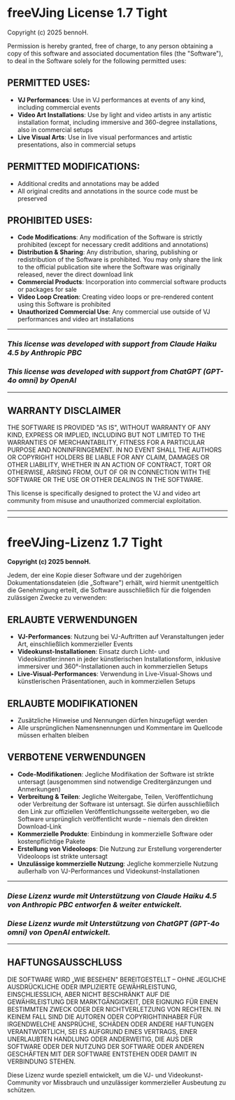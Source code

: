 # freeVJing License 1.7 Tight
Copyright (c) 2025 bennoH.

Permission is hereby granted, free of charge, to any person obtaining a copy of this software and associated documentation files (the "Software"), to deal in the Software solely for the following permitted uses:

## PERMITTED USES:
- **VJ Performances**: Use in VJ performances at events of any kind, including commercial events  
- **Video Art Installations**: Use by light and video artists in any artistic installation format, including immersive and 360-degree installations, also in commercial setups
- **Live Visual Arts**: Use in live visual performances and artistic presentations, also in commercial setups

## PERMITTED MODIFICATIONS:
- Additional credits and annotations may be added  
- All original credits and annotations in the source code must be preserved

## PROHIBITED USES:
- **Code Modifications**: Any modification of the Software is strictly prohibited (except for necessary credit additions and annotations)
- **Distribution & Sharing**: Any distribution, sharing, publishing or redistribution of the Software is prohibited. You may only share the link to the official publication site where the Software was originally released, never the direct download link
- **Commercial Products**: Incorporation into commercial software products or packages for sale  
- **Video Loop Creation**: Creating video loops or pre-rendered content using this Software is prohibited
- **Unauthorized Commercial Use**: Any commercial use outside of VJ performances and video art installations

---

### _This license was developed with support from Claude Haiku 4.5 by Anthropic PBC_
### _This license was developed with support from ChatGPT (GPT-4o omni) by OpenAI_

---

## WARRANTY DISCLAIMER
THE SOFTWARE IS PROVIDED "AS IS", WITHOUT WARRANTY OF ANY KIND, EXPRESS OR IMPLIED, INCLUDING BUT NOT LIMITED TO THE WARRANTIES OF MERCHANTABILITY, FITNESS FOR A PARTICULAR PURPOSE AND NONINFRINGEMENT. IN NO EVENT SHALL THE AUTHORS OR COPYRIGHT HOLDERS BE LIABLE FOR ANY CLAIM, DAMAGES OR OTHER LIABILITY, WHETHER IN AN ACTION OF CONTRACT, TORT OR OTHERWISE, ARISING FROM, OUT OF OR IN CONNECTION WITH THE SOFTWARE OR THE USE OR OTHER DEALINGS IN THE SOFTWARE.

This license is specifically designed to protect the VJ and video art community from misuse and unauthorized commercial exploitation.

---

---

# freeVJing-Lizenz 1.7 Tight
**Copyright (c) 2025 bennoH.**

Jedem, der eine Kopie dieser Software und der zugehörigen Dokumentationsdateien (die „Software") erhält, wird hiermit unentgeltlich die Genehmigung erteilt, die Software ausschließlich für die folgenden zulässigen Zwecke zu verwenden:

## ERLAUBTE VERWENDUNGEN
- **VJ-Performances**: Nutzung bei VJ-Auftritten auf Veranstaltungen jeder Art, einschließlich kommerzieller Events  
- **Videokunst-Installationen**: Einsatz durch Licht- und Videokünstler:innen in jeder künstlerischen Installationsform, inklusive immersiver und 360°-Installationen auch in kommerziellen Setups
- **Live-Visual-Performances**: Verwendung in Live-Visual-Shows und künstlerischen Präsentationen, auch in kommerziellen Setups

## ERLAUBTE MODIFIKATIONEN
- Zusätzliche Hinweise und Nennungen dürfen hinzugefügt werden  
- Alle ursprünglichen Namensnennungen und Kommentare im Quellcode müssen erhalten bleiben

## VERBOTENE VERWENDUNGEN
- **Code-Modifikationen**: Jegliche Modifikation der Software ist strikte untersagt (ausgenommen sind notwendige Creditergänzungen und Anmerkungen)
- **Verbreitung & Teilen**: Jegliche Weitergabe, Teilen, Veröffentlichung oder Verbreitung der Software ist untersagt. Sie dürfen ausschließlich den Link zur offiziellen Veröffentlichungsseite weitergeben, wo die Software ursprünglich veröffentlicht wurde – niemals den direkten Download-Link
- **Kommerzielle Produkte**: Einbindung in kommerzielle Software oder kostenpflichtige Pakete  
- **Erstellung von Videoloops**: Die Nutzung zur Erstellung vorgerenderter Videoloops ist strikte untersagt
- **Unzulässige kommerzielle Nutzung**: Jegliche kommerzielle Nutzung außerhalb von VJ-Performances und Videokunst-Installationen

---

### _Diese Lizenz wurde mit Unterstützung von Claude Haiku 4.5 von Anthropic PBC entworfen & weiter entwickelt._
### _Diese Lizenz wurde mit Unterstützung von ChatGPT (GPT-4o omni) von OpenAI entwickelt._

---

## HAFTUNGSAUSSCHLUSS
DIE SOFTWARE WIRD „WIE BESEHEN" BEREITGESTELLT – OHNE JEGLICHE AUSDRÜCKLICHE ODER IMPLIZIERTE GEWÄHRLEISTUNG, EINSCHLIESSLICH, ABER NICHT BESCHRÄNKT AUF DIE GEWÄHRLEISTUNG DER MARKTGÄNGIGKEIT, DER EIGNUNG FÜR EINEN BESTIMMTEN ZWECK ODER DER NICHTVERLETZUNG VON RECHTEN. IN KEINEM FALL SIND DIE AUTOREN ODER COPYRIGHTINHABER FÜR IRGENDWELCHE ANSPRÜCHE, SCHÄDEN ODER ANDERE HAFTUNGEN VERANTWORTLICH, SEI ES AUFGRUND EINES VERTRAGS, EINER UNERLAUBTEN HANDLUNG ODER ANDERWEITIG, DIE AUS DER SOFTWARE ODER DER NUTZUNG DER SOFTWARE ODER ANDEREN GESCHÄFTEN MIT DER SOFTWARE ENTSTEHEN ODER DAMIT IN VERBINDUNG STEHEN.

Diese Lizenz wurde speziell entwickelt, um die VJ- und Videokunst-Community vor Missbrauch und unzulässiger kommerzieller Ausbeutung zu schützen.
